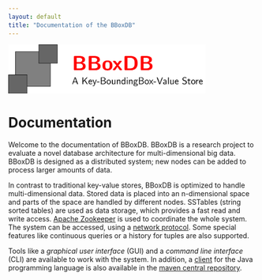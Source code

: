 ```yaml
---
layout: default
title: "Documentation of the BBoxDB"
---
```


<img src="logo/logo.png" width="400">

# Documentation

Welcome to the documentation of BBoxDB. BBoxDB is a research project to evaluate a novel database architecture for multi-dimensional big data. BBoxDB is designed as a distributed system; new nodes can be added to process larger amounts of data.

In contrast to traditional key-value stores, BBoxDB is optimized to handle multi-dimensional data. Stored data is placed into an n-dimensional space and parts of the space are handled by different nodes. SSTables (string sorted tables) are used as data storage, which provides a fast read and write access. [Apache Zookeeper](https://zookeeper.apache.org/) is used to coordinate the whole system. The system can be accessed, using a [network protocol](/bboxdb/dev/network.html). Some special features like continuous queries or a history for tuples are also supported.

Tools like a _graphical user interface_ (GUI) and a _command line interface_ (CLI) are available to work with the system. In addition, a [client](/bboxdb/doc/client.html) for the Java programming language is also available in the [maven central repository](https://search.maven.org/#search%7Cga%7C1%7Cbboxdb).